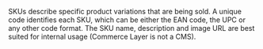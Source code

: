 SKUs describe specific product variations that are being sold. A unique code identifies each SKU, which can be either the EAN code, the UPC or any other code format. The SKU name, description and image URL are best suited for internal usage (Commerce Layer is not a CMS).
